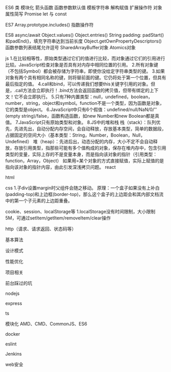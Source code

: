 ES6
类
模块化
箭头函数
函数参数默认值
模板字符串
解构赋值
扩展操作符
对象属性简写
Promise
let 与 const


ES7
Array.prototype.includes()
指数操作符



ES8
async/await
Object.values()
Object.entries()
String padding: padStart()和padEnd()，填充字符串达到当前长度
Object.getOwnPropertyDescriptors()
函数参数列表结尾允许逗号
SharedArrayBuffer对象
Atomics对象

js
    1.在比较相等性，原始类型通过它们的值进行比较，而对象通过它们的引用进行比较。JavaScript检查对象是否具有对内存中相同位置的引用。
    2.所有对象键（不包括Symbol）都会被存储为字符串，即使你没给定字符串类型的键。
    3.如果对象有两个具有相同名称的键，则将替前面的键。它仍将处于第一个位置，但具有最后指定的值。
    4.call和bind，可以传递我们想要this关键字引用的对象。但是，.call方法会立即执行！.bind方法会返回函数的拷贝值，但带有绑定的上下文！它不会立即执行。
    5.只有7种内置类型：null，undefined，boolean，number，string，object和symbol。function不是一个类型，因为函数是对象，它的类型是object。
    6.JavaScript中只有6个假值：undefined/null/NaN/0/'' (empty string)/false，函数构造函数，如new Number和new Boolean都是真值。
    7.JavaScript只有原始类型和对象。
    8.JS中的堆和栈
        栈（stack）：队列优先，先进先出，自动分配内存空间，会自动释放，存放基本类型，简单的数据段，占据固定的空间大小（基本类型：String，Number，Boolean，Null，Undefined）
        堆（heap）：先进后出，动态分配的内存，大小不定不会自动释放，存放引用类型，指那些可能有多个值构成的对象，保存在堆内存中，包含引用类型的变量，实际上存的不是变量本身，而是指向该对象的指针（引用类型：function，Array，Object）
        如果用=某个对象的方式直接赋值，实际上赋值的是指向该对象的指针内容，由此引发深浅拷贝问题。
react

html

css
    1.子div设置margin时父组件会随之移动。
        原理：一个盒子如果没有上补白(padding-top)和上边框(border-top)，那么这个盒子的上边距会和其内部文档流中的第一个子元素的上边距重叠。

cookie、session、localStorage等
    1.localStorage没有时间限制，大小限制5M，可通过setItem/getItem/removeItem/clear操作

http（请求、请求返回、状态码等）

基本算法

设计模式

性能优化

项目相关

前台踩过的坑

nodejs

express

ts

模块化
    AMD、CMD、CommonJS、ES6

docker

eslint

Jenkins

web安全

